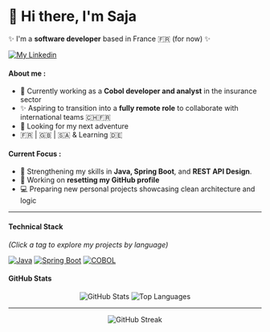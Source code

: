 # 👋 Hi there, I'm Saja

✨ I'm a **software developer** based in France 🇫🇷 (for now) ✨
<p align="left">
    <a href="https://www.linkedin.com/in/saja-alhayan/" target="_blank">
        <img alt="My Linkedin" title="My Linkedin" src="https://custom-icon-badges.demolab.com/badge/Linkedin_Page-blue.svg?style=for-the-badge&logo=linkedin&logoColor=white"/>
    </a>
</p>

#### About me :
* 💼 Currently working as a **Cobol developer and analyst** in the insurance sector
* ✨ Aspiring to transition into a **fully remote role** to collaborate with international teams 🇨🇭🇫🇷
* 📨 Looking for my next adventure
* 🇫🇷 | 🇬🇧 | 🇸🇦 & Learning 🇩🇪

#### Current Focus :
* 🌱 Strengthening my skills in **Java, Spring Boot**, and **REST API Design**.
* 🔭 Working on **resetting my GitHub profile**
* 💻 Preparing new personal projects showcasing clean architecture and logic
***
#### Technical Stack

*(Click a tag to explore my projects by language)*

[![Java](https://img.shields.io/badge/-Java-orange?logo=java&logoColor=white)](https://github.com/watch-me-fly?tab=repositories&q=&type=&language=java)
[![Spring Boot](https://img.shields.io/badge/-Spring%20Boot-6DB33F?logo=springboot&logoColor=white)](https://github.com/watch-me-fly?tab=repositories&q=spring)
[![COBOL](https://img.shields.io/badge/-COBOL-blue)](https://github.com/watch-me-fly?tab=repositories&q=&type=&language=cobol)

#### GitHub Stats
<p align="center">
  <img src="https://github-readme-stats.vercel.app/api?username=watch-me-fly&show_icons=true&theme=transparent&hide_border=true" alt="GitHub Stats" />
  <img src="https://github-readme-stats.vercel.app/api/top-langs/?username=watch-me-fly&layout=compact&theme=transparent&hide_border=true" alt="Top Languages" />
</p>
<hr>
<p align="center">
  <img src="https://streak-stats.demolab.com/?user=watch-me-fly&layout=compact&locale=en&show_icons=true&theme=transparent&border_radius=4&date_format=j%2Fn%5B%2FY%5D&line_height=0" alt="GitHub Streak">
</p>
